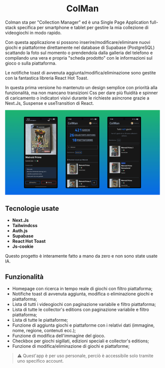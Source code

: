 <div align="center">

  <h1>ColMan</h1>

</div>
<p>Colman sta per "Collection Manager" ed è una Single Page Application full-stack specifica per smartphone e tablet per gestire la mia collezione di videogiochi in modo rapido.<br>

Con questa applicazione si possono inserire/modificare/eliminare nuovi giochi e piattaforme direttamente nel database di Supabase (PostgreSQL) scattando la foto sul momento o prendendola dalla galleria del telefono e compilando una vera e propria "scheda prodotto" con le informazioni sul gioco o sulla piattaforma.<br>

Le notifiche toast di avvenuta aggiunta/modifica/eliminazione sono gestite con la fantastica libreria React Hot Toast.<br>

In questa prima versione ho mantenuto un design semplice con priorità alla funzionalità, ma non mancano transizioni Css per dare più fluidità e spinner di caricamento o indicatori visivi durante le richieste asincrone grazie a Next.Js, Suspense e useTransition di React.<br>

</p>

![schermate-Colman](colman-new-showcase.png)

## Tecnologie usate

- **Next.Js**
- **Tailwindcss**
- **Auth.js**
- **Supabase**
- **React Hot Toast**
- **Js-cookie**

Questo progetto è interamente fatto a mano da zero e non sono state usate IA.

## Funzionalità

- Homepage con ricerca in tempo reale di giochi con filtro piattaforma;
- Notifiche toast di avvenuta aggiunta, modifica o eliminazione giochi e piattaforma;
- Lista di tutti i videogiochi con paginazione variabile e filtro piattaforma;
- Lista di tutte le collector's editions con paginazione variabile e filtro piattaforma;
- Lista di tutte le piattaforme;
- Funzione di aggiunta giochi e piattaforme con i relativi dati (immagine, nome, regione, contenuti ecc.);
- Funzione di modifica dell'immagine del gioco.
- Checkbox per giochi sigillati, edizioni speciali e collector's editions;
- Funzione di modifica/eliminazione di giochi e piattaforme;

> ⚠️ Quest'app è per uso personale, perciò è accessibile solo tramite uno specifico account.
